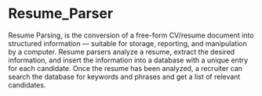 # Resume_Parser
Resume Parsing, is the conversion of a free-form CV/resume document into structured information — suitable for storage, reporting, and manipulation by a computer.
Resume parsers analyze a resume, extract the desired information, and insert the information into a database with a unique entry for each candidate. Once the resume has been analyzed, a recruiter can search the database for keywords and phrases and get a list of relevant candidates.
